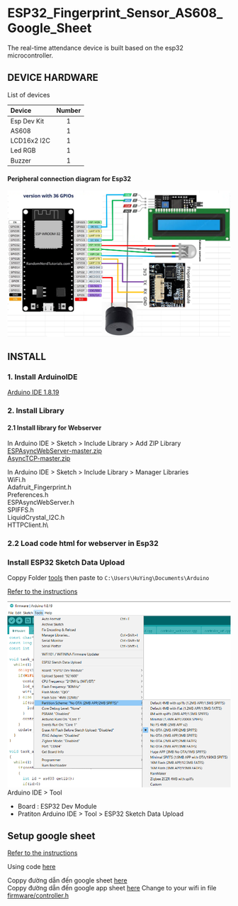 # ESP32_Fingerprint_Sensor_AS608_Google_Sheet
The real-time attendance device is built based on the esp32 microcontroller.

## DEVICE HARDWARE
List of devices

|Device|Number|
|:---------------|:-------:|
|Esp Dev Kit|1|
|AS608|1|
|LCD16x2 I2C|1|
|Led RGB|1|
|Buzzer|1|


#### Peripheral connection diagram for Esp32

![](image/image.png)

## INSTALL
### 1. Install ArduinoIDE
[Arduino IDE 1.8.19](lib/arduino-1.8.19-windows.exe)

### 2. Install Library
#### 2.1 Install library for Webserver

In Arduino IDE > Sketch > Include Library > Add ZIP Library\
[ESPAsyncWebServer-master.zip](lib/ESPAsyncWebServer-master.zip)\
[AsyncTCP-master.zip](lib/AsyncTCP-master.zip)

In Arduino IDE > Sketch > Include Library > Manager Libraries\
WiFi.h\
Adafruit_Fingerprint.h\
Preferences.h\
ESPAsyncWebServer.h\
SPIFFS.h\
LiquidCrystal_I2C.h\
HTTPClient.h\

### 2.2 Load code html for webserver in Esp32
### Install ESP32 Sketch Data Upload

Coppy Folder [tools](lib/tools) then paste to `C:\Users\HuYing\Documents\Arduino`

[Refer to the instructions](https://randomnerdtutorials.com/install-esp32-filesystem-uploader-arduino-ide/)

![](image/image1.png)
Arduino IDE > Tool
- Board : ESP32 Dev Module
- Pratiton
Arduino IDE > Tool > ESP32 Sketch Data Upload

## Setup google sheet
[Refer to the instructions](https://iotdesignpro.com/articles/esp32-data-logging-to-google-sheets-with-google-scripts)

Using code [here](sheet_scrip.js)

Coppy đường dẫn đến google sheet [here](firmware/controller.h#L16)\
Coppy đường dẫn đến google app sheet [here](firmware/controller.h#L17)
Change to your wifi in file [firmware/controller.h](firmware/controller.h#L14-15)